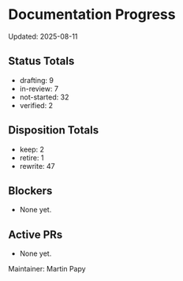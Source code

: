 # Documentation Progress

Updated: 2025-08-11

## Status Totals
- drafting: 9
- in-review: 7
- not-started: 32
- verified: 2

## Disposition Totals
- keep: 2
- retire: 1
- rewrite: 47

## Blockers
- None yet.

## Active PRs
- None yet.

Maintainer: Martin Papy